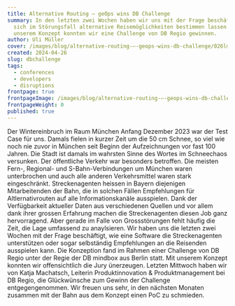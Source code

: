 ```yaml
---
title: Alternative Routing – geOps wins DB Challenge
summary: In den letzten zwei Wochen haben wir uns mit der Frage beschäftigt, wie
  sich im Störungsfall alternative Reisemöglichkeiten bestimmen lassen. Mit
  unserem Konzept konnten wir eine Challenge von DB Regio gewinnen.
author: Uli Müller
cover: /images/blog/alternative-routing-–-geops-wins-db-challenge/026lma_8543.jpg
created: 2024-04-26
slug: dbchallenge
tags:
  - conferences
  - developers
  - disruptions
frontpage: true
frontpageImage: /images/blog/alternative-routing-–-geops-wins-db-challenge/021lma_8345.jpg
frontpageWeight: 0
published: true
---
```

Der Wintereinbruch im Raum München Anfang Dezember 2023 war der Test Case für uns. Damals fielen in kurzer Zeit um die 50 cm Schnee, so viel wie noch nie zuvor in München seit Beginn der Aufzeichnungen vor fast 100 Jahren. Die Stadt ist damals im wahrsten Sinne des Wortes im Schneechaos versunken. Der öffentliche Verkehr war besonders betroffen. Die meisten Fern-, Regional- und S-Bahn-Verbindungen um München waren unterbrochen und auch alle anderen Verkehrsmittel waren stark eingeschränkt. Streckenagenten heissen in Bayern diejenigen Mitarbeitenden der Bahn, die in solchen Fällen Empfehlungen für Altlernativrouten auf alle Informationskanäle ausspielen. Dank der Verfügbarkeit aktueller Daten aus verschiedenen Quellen und vor allem dank ihrer grossen Erfahrung machen die Streckenagenten diesen Job ganz hervorragend. Aber gerade im Falle von Grossstörungen fehlt häufig die Zeit, die Lage umfassend zu anaylsieren. 
Wir haben uns die letzten zwei Wochen mit der Frage beschäftigt, wie eine Software die Streckenagenten unterstützen oder sogar selbständig Empfehlungen an die Reisenden ausspielen kann. Die Konzeption fand im Rahmen einer Challenge von DB Regio unter der Regie der DB mindbox aus Berlin statt.
Mit unserem Konzept konnten wir offensichtlich die Jury ünerzeugen. Letzten Mittwoch haben wir von Katja Machatsch, Leiterin Produktinnovation & Produktmanagement bei DB Regio, die Glückwünsche zum Gewinn der Challenge entgegengenommen. Wir freuen uns sehr, in den nächsten Monaten zusammen mit der Bahn aus dem Konzept einen PoC zu schmieden.